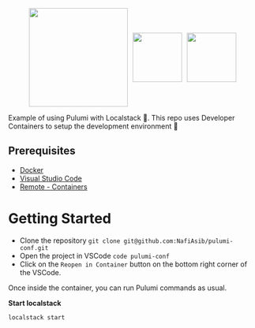 <div style="display: flex; gap: 10px; justify-content: center; align-items: center">
<a href="https://www.pulumi.com" title="Pulumi - Modern Infrastructure as Code - AWS Azure Kubernetes Containers Serverless">
    <img src="https://www.pulumi.com/images/logo/logo-on-white-box.svg?" width="200">
</a>

<a href="https://www.localstack.cloud/" title="Localstack - Run Locally, Deploy Globally">
    <img src="https://avatars.githubusercontent.com/u/28732122?s=200&v=4" width="100">
</a>

<a href="https://aws.amazon.com/" title="Amazon Web Service">
    <img src="https://avatars.githubusercontent.com/u/2232217?s=200&v=4" width="100">
</a>
</div>

Example of using Pulumi with Localstack 🚀. This repo uses Developer Containers to setup the development environment 🐧

## Prerequisites

- [Docker](https://www.docker.com/)
- [Visual Studio Code](https://code.visualstudio.com/)
- [Remote - Containers](https://marketplace.visualstudio.com/items?itemName=ms-vscode-remote.remote-containers)

# Getting Started

- Clone the repository `git clone git@github.com:NafiAsib/pulumi-conf.git`
- Open the project in VSCode `code pulumi-conf`
- Click on the `Reopen in Container` button on the bottom right corner of the VSCode.

Once inside the container, you can run Pulumi commands as usual.

**Start localstack**

```bash
localstack start
```
